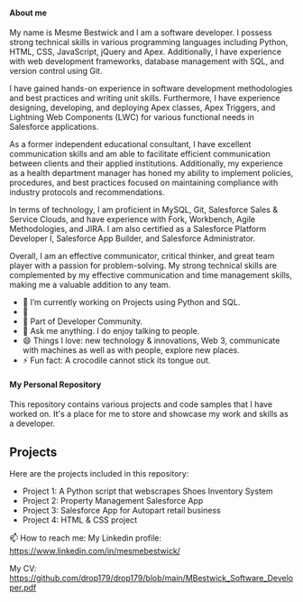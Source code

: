 
#### About me
My name is Mesme Bestwick and I am a software developer. I possess strong technical skills in various programming languages including Python, HTML, CSS, JavaScript, jQuery and Apex. Additionally, I have experience with web development frameworks, database management with SQL, and version control using Git.

I have gained hands-on experience in software development methodologies and best practices and writing unit skills. Furthermore, I have experience designing, developing, and deploying Apex classes, Apex Triggers, and Lightning Web Components (LWC) for various functional needs in Salesforce applications.

As a former independent educational consultant, I have excellent communication skills and am able to facilitate efficient communication between clients and their applied institutions. Additionally, my experience as a health department manager has honed my ability to implement policies, procedures, and best practices focused on maintaining compliance with industry protocols and recommendations.

In terms of technology, I am proficient in MySQL, Git, Salesforce Sales & Service Clouds, and have experience with Fork, Workbench, Agile Methodologies, and JIRA. I am also certified as a Salesforce Platform Developer I, Salesforce App Builder, and Salesforce Administrator.

Overall, I am an effective communicator, critical thinker, and great team player with a passion for problem-solving. My strong technical skills are complemented by my effective communication and time management skills, making me a valuable addition to any team.


* 🔭 I’m currently working on Projects using Python and SQL.
* 🌱 
* 👯 Part of Developer Community.
* 💬 Ask me anything. I do enjoy talking to people.
* 😄 Things I love: new technology & innovations, Web 3, communicate with machines as well as with people, explore new places.
* ⚡ Fun fact: A crocodile cannot stick its tongue out.


#### My Personal Repository

This repository contains various projects and code samples that I have worked on. It's a place for me to store and showcase my work and skills as a developer.

## Projects

Here are the projects included in this repository:
* Project 1: A Python script that webscrapes Shoes Inventory System
* Project 2: Property Management Salesforce App
* Project 3: Salesforce App for Autopart retail business
* Project 4: HTML & CSS project

📫 How to reach me:
My Linkedin profile: https://www.linkedin.com/in/mesmebestwick/

My CV: https://github.com/drop179/drop179/blob/main/MBestwick_Software_Developer.pdf


